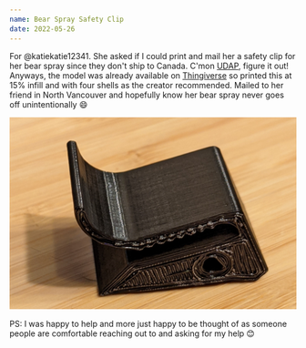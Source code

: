 ```yaml
---
name: Bear Spray Safety Clip
date: 2022-05-26
---
```


For @katiekatie12341. She asked if I could print and mail her a safety clip for her bear spray since they don't ship to Canada. C'mon [UDAP](https://udap.com), figure it out! Anyways, the model was already available on [Thingiverse](https://www.thingiverse.com/thing:175620) so printed this at 15% infill and with four shells as the creator recommended. Mailed to her friend in North Vancouver and hopefully know her bear spray never goes off unintentionally :smile:

![Bear spray safety clip](/assets/img/3d-printing/bear-spray-safety.jpg)

PS: I was happy to help and more just happy to be thought of as someone people are comfortable reaching out to and asking for my help :blush:
